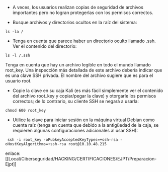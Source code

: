 
- A veces, los usuarios realizan copias de seguridad de archivos importantes pero no logran protegerlas con los permisos correctos.

- Busque archivos y directorios ocultos en la raíz del sistema:

```
ls -la /
```

- Tenga en cuenta que parece haber un directorio oculto llamado .ssh. Ver el contenido del directorio:

```
ls -l /.ssh
```
Tenga en cuenta que hay un archivo legible en todo el mundo llamado root_key. Una inspección más detallada de este archivo debería indicar que es una clave SSH privada. El nombre del archivo sugiere que es para el usuario root.

- Copie la clave en su caja Kali (es más fácil simplemente ver el contenido del archivo root_key y copiar/pegar la clave) y otorgarle los permisos correctos; de lo contrario, su cliente SSH se negará a usarla:

```
chmod 600 root_key
```

- Utilice la clave para iniciar sesión en la máquina virtual Debian como cuenta raíz (tenga en cuenta que debido a la antigüedad de la caja, se requieren algunas configuraciones adicionales al usar SSH):

```
 ssh -i root_key -oPubkeyAcceptedKeyTypes=+ssh-rsa -oHostKeyAlgorithms=+ssh-rsa root@10.10.48.215
```


enlace:
[[Local/Ciberseguridad/HACKING/CERTIFICACIONES/EJPT/Preparacion-Ejpt]]


